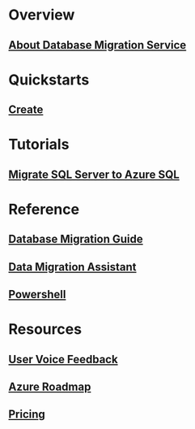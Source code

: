 # Overview
## [About Database Migration Service](dms-overview.md)

# Quickstarts
## [Create ](quickstart-create-data-migration-service-portal.md)

# Tutorials
## [Migrate SQL Server to Azure SQL](tutorial-sql-server-to-azure-sql.md)

# Reference
## [Database Migration Guide](https://aka.ms/datamigration)
## [Data Migration Assistant](https://aka.ms/dma)
## [Powershell]()

# Resources
## [User Voice Feedback](https://feedback.azure.com/forums/906100-azure-database-migration-service)
## [Azure Roadmap](https://azure.microsoft.com/en-us/roadmap/)
## [Pricing](https://azure.microsoft.com/pricing/details/dms/)
